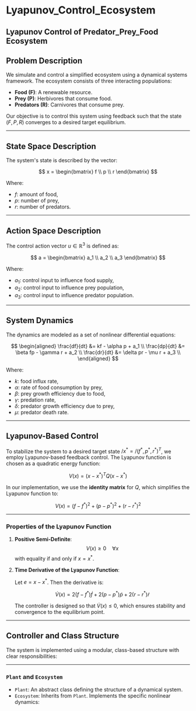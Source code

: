 # Lyapunov_Control_Ecosystem
Lyapunov Control of Predator_Prey_Food Ecosystem
---

## Problem Description

We simulate and control a simplified ecosystem using a dynamical systems framework. The ecosystem consists of three interacting populations:

- **Food (F)**: A renewable resource.  
- **Prey (P)**: Herbivores that consume food.  
- **Predators (R)**: Carnivores that consume prey.  

Our objective is to control this system using feedback such that the state $(F, P, R)$ converges to a desired target equilibrium.

---

## State Space Description

The system's state is described by the vector:

$$
x = \begin{bmatrix} f \\ 
p \\ 
r \end{bmatrix}
$$

Where:
- $f$: amount of food,
- $p$: number of prey,
- $r$: number of predators.

---

## Action Space Description

The control action vector $u \in \mathbb{R}^3$ is defined as:

$$
a = \begin{bmatrix} a_1 \\ 
a_2 \\ 
a_3 \end{bmatrix}
$$

Where:
- $a_1$: control input to influence food supply,
- $a_2$: control input to influence prey population,
- $a_3$: control input to influence predator population.

---

## System Dynamics

The dynamics are modeled as a set of nonlinear differential equations:

$$
\begin{aligned}
\frac{df}{dt} &= kf - \alpha p + a_1 \\
\frac{dp}{dt} &= \beta fp - \gamma r + a_2 \\
\frac{dr}{dt} &= \delta pr - \mu r + a_3 \\
\end{aligned}
$$

Where:
- $k$: food influx rate,
- $\alpha$: rate of food consumption by prey,
- $\beta$: prey growth efficiency due to food,
- $\gamma$: predation rate,
- $\delta$: predator growth efficiency due to prey,
- $\mu$: predator death rate.

---

## Lyapunov-Based Control

To stabilize the system to a desired target state $/x^* = /(f^*, p^*, r^*)^T$, we employ Lyapunov-based feedback control. The Lyapunov function is chosen as a quadratic energy function:

$$
V(x) = (x - x^*)^T Q (x - x^*)
$$

In our implementation, we use the **identity matrix** for $Q$, which simplifies the Lyapunov function to:

$$ V(x) = (f - f^*)^2 + (p - p^*)^2 + (r - r^*)^2 $$


---

### Properties of the Lyapunov Function

1. **Positive Semi-Definite**:  
   $$
   V(x) \geq 0 \quad \forall x
   $$
   with equality if and only if $x = x^*$.

2. **Time Derivative of the Lyapunov Function**:

   Let $e = x - x^*$. Then the derivative is:

   $$
   \dot{V}(x) = 2(f - f^*)\dot{f} + 2(p - p^*)\dot{p} + 2(r - r^*)\dot{r}
   $$

   The controller is designed so that $\dot{V}(x) \leq 0$, which ensures stability and convergence to the equilibrium point.

---

## Controller and Class Structure

The system is implemented using a modular, class-based structure with clear responsibilities:

---

### `Plant` and `Ecosystem`

- `Plant`: An abstract class defining the structure of a dynamical system.
- `Ecosystem`: Inherits from `Plant`. Implements the specific nonlinear dynamics:
